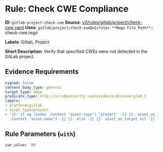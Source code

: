 # Rule: Check CWE Compliance

**ID**: `gitlab-project-check-cwe`
**Source**: [v2/rules/gitlab/project/check-cwe.yaml](https://github.com/scribe-public/sample-policies/v2/rules/gitlab/project/check-cwe.yaml)
**Uses**: `gitlab/project/check-cwe@v2/rules
**Rego File Path**: `check-cwe.rego`

**Labels**: Gitlab, Project

**Short Description**: Verify that specified CWEs were not detected in the GitLab project.

## Evidence Requirements

```yaml
signed: false
content_body_type: generic
target_type: data
predicate_type: http://scribesecurity.com/evidence/discovery/v0.1
labels:
- platform=gitlab
- asset_type=project
- '{{- if eq (index .Context "asset-type") "project" -}} {{- asset_on_target (index
  .Context "asset-name") -}} {{- else -}} {{- asset_on_target nil -}} {{- end -}}'
```
## Rule Parameters (`with`)

```yaml
cwe_value: '89'
```

